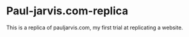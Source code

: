 # Paul-jarvis.com-replica
This is a replica of pauljarvis.com, my first trial at replicating a website.
